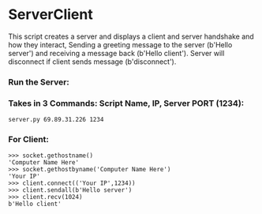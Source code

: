 # ServerClient
This script creates a server and displays a client and server handshake and how they interact,
Sending a greeting message to the server (b'Hello server') and receiving a message back (b'Hello client').
Server will disconnect if client sends message (b'disconnect'). 
### Run the Server:
### Takes in 3 Commands: Script Name, IP, Server PORT (1234):
```
server.py 69.89.31.226 1234
```



### For Client:
```>>> socket.gethostname()
>>> socket.gethostname()
'Computer Name Here'
>>> socket.gethostbyname('Computer Name Here')
'Your IP'
>>> client.connect(('Your IP',1234))
>>> client.sendall(b'Hello server')
>>> client.recv(1024)
b'Hello client'
```
